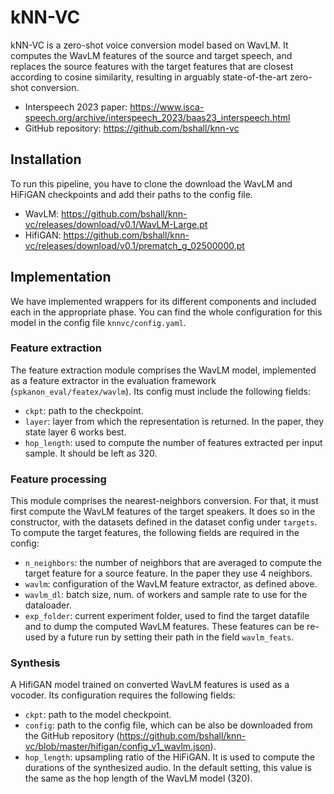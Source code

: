 # kNN-VC

kNN-VC is a zero-shot voice conversion model based on WavLM. It computes the WavLM features of the source and target speech, and replaces the source features with the target features that are closest according to cosine similarity, resulting in arguably state-of-the-art zero-shot conversion.

- Interspeech 2023 paper: <https://www.isca-speech.org/archive/interspeech_2023/baas23_interspeech.html>
- GitHub repository: <https://github.com/bshall/knn-vc>

## Installation

To run this pipeline, you have to clone the download the WavLM and HiFiGAN checkpoints and add their paths to the config file.

- WavLM: <https://github.com/bshall/knn-vc/releases/download/v0.1/WavLM-Large.pt>
- HifiGAN: <https://github.com/bshall/knn-vc/releases/download/v0.1/prematch_g_02500000.pt>

## Implementation

We have implemented wrappers for its different components and included each in the appropriate phase. You can find the whole configuration for this model in the config file `knnvc/config.yaml`.

### Feature extraction

The feature extraction module comprises the WavLM model, implemented as a feature extractor in the evaluation framework (`spkanon_eval/featex/wavlm`). Its config must include the following fields:

- `ckpt`: path to the checkpoint.
- `layer`: layer from which the representation is returned. In the paper, they state layer 6 works best.
- `hop_length`: used to compute the number of features extracted per input sample. It should be left as 320.

### Feature processing

This module comprises the nearest-neighbors conversion. For that, it must first compute the WavLM features of the target speakers. It does so in the constructor, with the datasets defined in the dataset config under `targets`. To compute the target features, the following fields are required in the config:

- `n_neighbors`: the number of neighbors that are averaged to compute the target feature for a source feature. In the paper they use 4 neighbors.
- `wavlm`: configuration of the WavLM feature extractor, as defined above.
- `wavlm_dl`: batch size, num. of workers and sample rate to use for the dataloader.
- `exp_folder`: current experiment folder, used to find the target datafile and to dump the computed WavLM features. These features can be re-used by a future run by setting their path in the field `wavlm_feats`.

### Synthesis

A HifiGAN model trained on converted WavLM features is used as a vocoder. Its configuration requires the following fields:

- `ckpt`: path to the model checkpoint.
- `config`: path to the config file, which can be also be downloaded from the GitHub repository (<https://github.com/bshall/knn-vc/blob/master/hifigan/config_v1_wavlm.json>).
- `hop_length`: upsampling ratio of the HiFiGAN. It is used to compute the durations of the synthesized audio. In the default setting, this value is the same as the hop length of the WavLM model (320).

